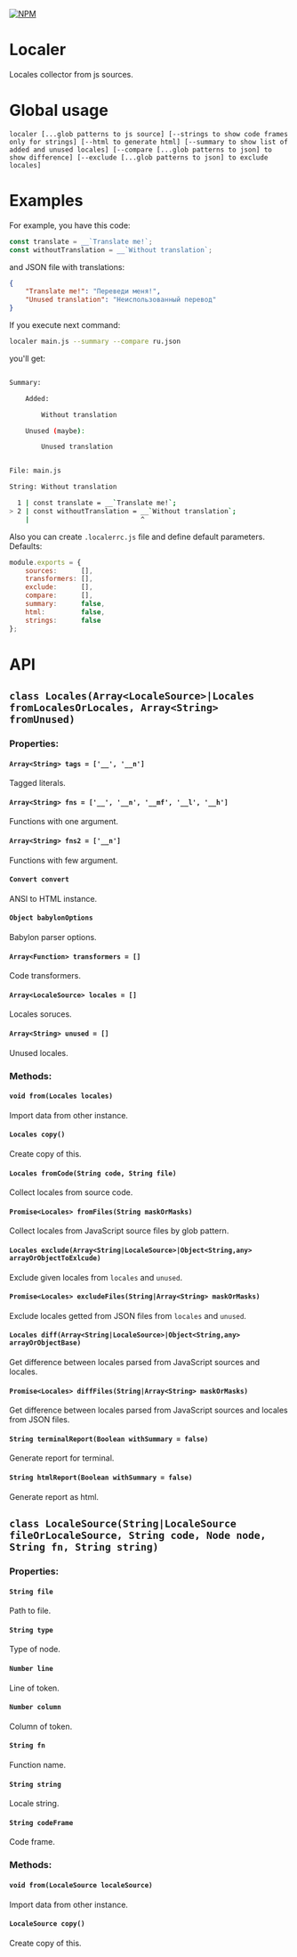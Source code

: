 [![NPM](https://nodei.co/npm/localer.png?downloads=true&downloadRank=true&stars=true)](https://nodei.co/npm/localer/)

# Localer
Locales collector from js sources.


# Global usage

```
localer [...glob patterns to js source] [--strings to show code frames only for strings] [--html to generate html] [--summary to show list of added and unused locales] [--compare [...glob patterns to json] to show difference] [--exclude [...glob patterns to json] to exclude locales]
```

# Examples

For example, you have this code:

```js
const translate = __`Translate me!`; 
const withoutTranslation = __`Without translation`; 
```

and JSON file with translations:

```json
{
	"Translate me!": "Переведи меня!",
	"Unused translation": "Неиспользованный перевод"
}
```

If you execute next command:

```bash
localer main.js --summary --compare ru.json
```

you'll get:

```bash

Summary:

	Added:

		Without translation

	Unused (maybe):

		Unused translation


File: main.js

String: Without translation

  1 | const translate = __`Translate me!`; 
> 2 | const withoutTranslation = __`Without translation`;
    |                            ^

```

Also you can create `.localerrc.js` file and define default parameters. Defaults:

```js
module.exports = {
	sources:      [],
	transformers: [],
	exclude:      [],
	compare:      [],
	summary:      false,
	html:         false,
	strings:      false
};
```


# API

## `class Locales(Array<LocaleSource>|Locales  fromLocalesOrLocales, Array<String> fromUnused)`

### Properties:

#### `Array<String> tags = ['__', '__n']`

Tagged literals.

#### `Array<String> fns = ['__', '__n', '__mf', '__l', '__h']`

Functions with one argument.

#### `Array<String> fns2 = ['__n']`

Functions with few argument.

#### `Convert convert`

ANSI to HTML instance.

#### `Object babylonOptions`

Babylon parser options.

#### `Array<Function> transformers = []`

Code transformers.

#### `Array<LocaleSource> locales = []`

Locales soruces.

#### `Array<String> unused = []`

Unused locales.

### Methods:

#### `void from(Locales locales)`

Import data from other instance.

#### `Locales copy()`

Create copy of this.

#### `Locales fromCode(String code, String file)`

Collect locales from source code. 

#### `Promise<Locales> fromFiles(String maskOrMasks)`

Collect locales from JavaScript source files by glob pattern.

#### `Locales exclude(Array<String|LocaleSource>|Object<String,any> arrayOrObjectToExlcude)`

Exclude given locales from `locales` and `unused`.

#### `Promise<Locales> excludeFiles(String|Array<String> maskOrMasks)`

Exclude locales getted from JSON files from `locales` and `unused`.

#### `Locales diff(Array<String|LocaleSource>|Object<String,any> arrayOrObjectBase)`

Get difference between locales parsed from JavaScript sources and locales.

#### `Promise<Locales> diffFiles(String|Array<String> maskOrMasks)`

Get difference between locales parsed from JavaScript sources and locales from JSON files.

#### `String terminalReport(Boolean withSummary = false)`

Generate report for terminal.

#### `String htmlReport(Boolean withSummary = false)`

Generate report as html.

## `class LocaleSource(String|LocaleSource fileOrLocaleSource, String code, Node node, String fn, String string)`

### Properties:

#### `String file`

Path to file.

#### `String type`

Type of node.

#### `Number line`

Line of token.

#### `Number column`

Column of token.

#### `String fn`

Function name.

#### `String string`

Locale string.

#### `String codeFrame`

Code frame.

### Methods:

#### `void from(LocaleSource localeSource)`

Import data from other instance.

#### `LocaleSource copy()`

Create copy of this.
